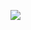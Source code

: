![](https://github-readme-stats.vercel.app/api/top-langs/?username=mrmrm1&layout=compact&theme=dracula)
